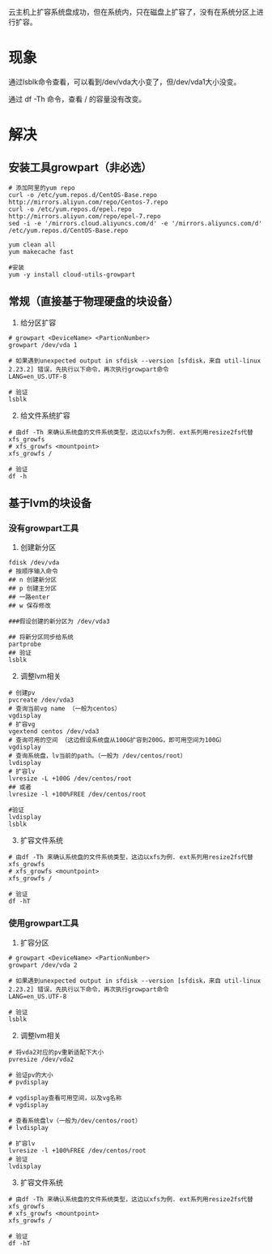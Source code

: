 云主机上扩容系统盘成功，但在系统内，只在磁盘上扩容了，没有在系统分区上进行扩容。

# 现象

通过lsblk命令查看，可以看到/dev/vda大小变了，但/dev/vda1大小没变。

通过 df -Th 命令，查看 / 的容量没有改变。

# 解决

## 安装工具growpart（非必选）
```
# 添加阿里的yum repo
curl -o /etc/yum.repos.d/CentOS-Base.repo http://mirrors.aliyun.com/repo/Centos-7.repo
curl -o /etc/yum.repos.d/epel.repo http://mirrors.aliyun.com/repo/epel-7.repo
sed -i -e '/mirrors.cloud.aliyuncs.com/d' -e '/mirrors.aliyuncs.com/d' /etc/yum.repos.d/CentOS-Base.repo

yum clean all
yum makecache fast

#安装
yum -y install cloud-utils-growpart
```

## 常规（直接基于物理硬盘的块设备）

1. 给分区扩容
```
# growpart <DeviceName> <PartionNumber>
growpart /dev/vda 1

# 如果遇到unexpected output in sfdisk --version [sfdisk，来自 util-linux 2.23.2] 错误，先执行以下命令，再次执行growpart命令
LANG=en_US.UTF-8

# 验证
lsblk
```
2. 给文件系统扩容
```
# 由df -Th 来确认系统盘的文件系统类型，这边以xfs为例. ext系列用resize2fs代替xfs_growfs
# xfs_growfs <mountpoint>
xfs_growfs /

# 验证
df -h
```

## 基于lvm的块设备

### 没有growpart工具

1. 创建新分区
```
fdisk /dev/vda
# 按顺序输入命令
## n 创建新分区
## p 创建主分区
## 一路enter
## w 保存修改

###假设创建的新分区为 /dev/vda3

## 将新分区同步给系统
partprobe
## 验证
lsblk
```
2. 调整lvm相关
```
# 创建pv
pvcreate /dev/vda3
# 查询当前vg name （一般为centos）
vgdisplay
# 扩容vg
vgextend centos /dev/vda3
# 查询可用的空间 （这边假设系统盘从100G扩容到200G，即可用空间为100G）
vgdisplay
# 查询系统盘，lv当前的path。（一般为 /dev/centos/root）
lvdisplay
# 扩容lv
lvresize -L +100G /dev/centos/root
## 或者
lvresize -l +100%FREE /dev/centos/root

#验证
lvdisplay
lsblk
```
3. 扩容文件系统
```
# 由df -Th 来确认系统盘的文件系统类型，这边以xfs为例. ext系列用resize2fs代替xfs_growfs
# xfs_growfs <mountpoint>
xfs_growfs /

# 验证
df -hT
```

### 使用growpart工具

1. 扩容分区
```
# growpart <DeviceName> <PartionNumber>
growpart /dev/vda 2

# 如果遇到unexpected output in sfdisk --version [sfdisk，来自 util-linux 2.23.2] 错误，先执行以下命令，再次执行growpart命令
LANG=en_US.UTF-8

# 验证
lsblk
```
2. 调整lvm相关
```
# 将vda2对应的pv重新适配下大小
pvresize /dev/vda2

# 验证pv的大小
# pvdisplay

# vgdisplay查看可用空间，以及vg名称
# vgdisplay

# 查看系统盘lv（一般为/dev/centos/root）
# lvdisplay

# 扩容lv
lvresize -l +100%FREE /dev/centos/root
# 验证
lvdisplay
```
3. 扩容文件系统
```
# 由df -Th 来确认系统盘的文件系统类型，这边以xfs为例. ext系列用resize2fs代替xfs_growfs
# xfs_growfs <mountpoint>
xfs_growfs /

# 验证
df -hT
```
